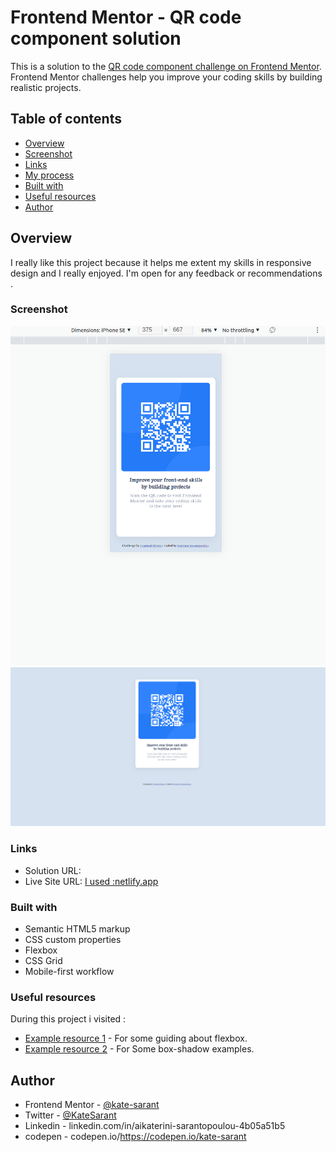 

# Frontend Mentor - QR code component solution

This is a solution to the [QR code component challenge on Frontend Mentor](https://www.frontendmentor.io/challenges/qr-code-component-iux_sIO_H). Frontend Mentor challenges help you improve your coding skills by building realistic projects.

## Table of contents

  - [Overview](#overview)
  - [Screenshot](#screenshot)
  - [Links](#links)
  - [My process](#my-process)
  - [Built with](#built-with)
  - [Useful resources](#useful-resources)
  - [Author](#author)




## Overview

I really like this project because it helps me extent
my skills in responsive design and I really enjoyed.
I'm open for any feedback or recommendations .

### Screenshot

![photo](./assets/375_mobile.png)
![photo](./assets/desktop-design_.png)



### Links

- Solution URL: [](https://www.frontendmentor.io/solutions/qrcodecompomentflexbox-Is7Q5qtIH)
- Live Site URL: [I used :netlify.app](https://agitated-darwin-e86b0a.netlify.app/)


### Built with

- Semantic HTML5 markup
- CSS custom properties
- Flexbox
- CSS Grid
- Mobile-first workflow




### Useful resources
During this project i visited :
- [Example resource 1](https://css-tricks.com/snippets/css/a-guide-to-flexbox/) - For some guiding about flexbox.
- [Example resource 2](https://getcssscan.com/css-box-shadow-examples) - For Some box-shadow examples.


## Author
- Frontend Mentor - [@kate-sarant](https://www.frontendmentor.io/profile/kate-sarant)
- Twitter - [@KateSarant](https://www.twitter.com/KateSarant)
- Linkedin - linkedin.com/in/aikaterini-sarantopoulou-4b05a51b5
- codepen - codepen.io/https://codepen.io/kate-sarant
